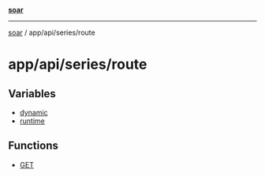 [**soar**](../../../../README.md)

***

[soar](../../../../modules.md) / app/api/series/route

# app/api/series/route

## Variables

- [dynamic](variables/dynamic.md)
- [runtime](variables/runtime.md)

## Functions

- [GET](functions/GET.md)
